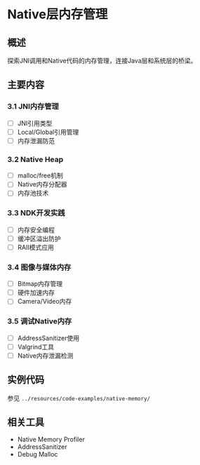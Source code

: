 # Native层内存管理

## 概述
探索JNI调用和Native代码的内存管理，连接Java层和系统层的桥梁。

## 主要内容

### 3.1 JNI内存管理
- [ ] JNI引用类型
- [ ] Local/Global引用管理
- [ ] 内存泄漏防范

### 3.2 Native Heap
- [ ] malloc/free机制
- [ ] Native内存分配器
- [ ] 内存池技术

### 3.3 NDK开发实践
- [ ] 内存安全编程
- [ ] 缓冲区溢出防护
- [ ] RAII模式应用

### 3.4 图像与媒体内存
- [ ] Bitmap内存管理
- [ ] 硬件加速内存
- [ ] Camera/Video内存

### 3.5 调试Native内存
- [ ] AddressSanitizer使用
- [ ] Valgrind工具
- [ ] Native内存泄漏检测

## 实例代码
参见 `../resources/code-examples/native-memory/`

## 相关工具
- Native Memory Profiler
- AddressSanitizer
- Debug Malloc